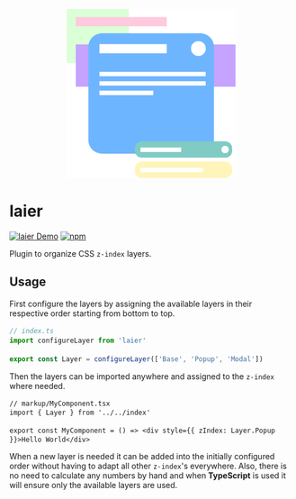 <p align="center">
  <img src="https://github.com/tobua/laier/raw/main/logo.png" alt="laier" width="300">
</p>

# laier

[![laier Demo](https://img.shields.io/static/v1?label=laier&message=Demo&color=brightgreen)](https://tobua.github.io/laier)
[![npm](https://img.shields.io/npm/v/laier)](https://npmjs.com/laier)

Plugin to organize CSS `z-index` layers.

## Usage

First configure the layers by assigning the available layers in their respective order starting from bottom to top.

```ts
// index.ts
import configureLayer from 'laier'

export const Layer = configureLayer(['Base', 'Popup', 'Modal'])
```

Then the layers can be imported anywhere and assigned to the `z-index` where needed.

```tsx
// markup/MyComponent.tsx
import { Layer } from '../../index'

export const MyComponent = () => <div style={{ zIndex: Layer.Popup }}>Hello World</div>
```

When a new layer is needed it can be added into the initially configured order without having to adapt all other `z-index`'s everywhere. Also, there is no need to calculate any numbers by hand and when **TypeScript** is used it will ensure only the available layers are used.

